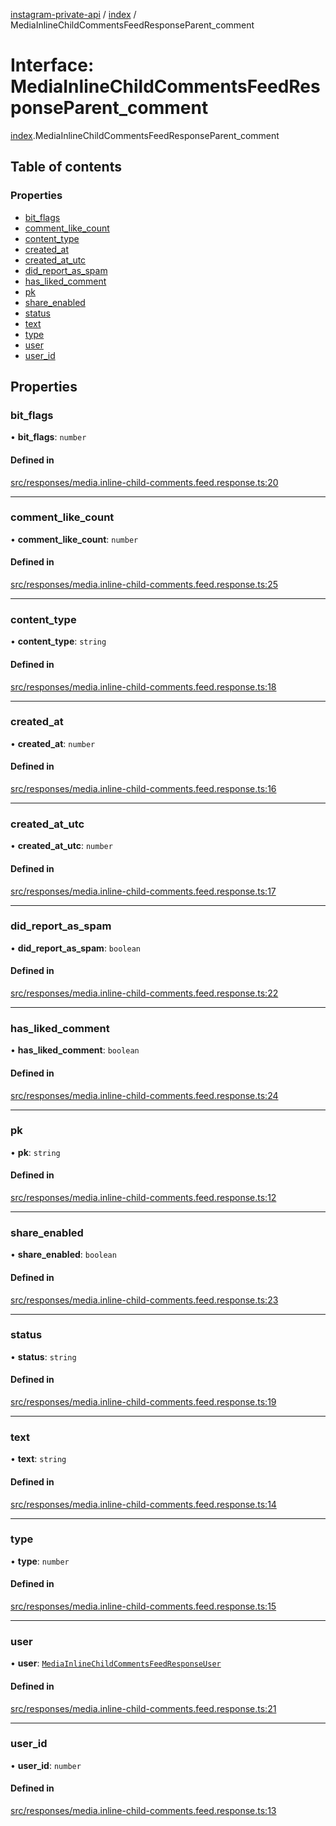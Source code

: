 [instagram-private-api](../../README.md) / [index](../../modules/index.md) / MediaInlineChildCommentsFeedResponseParent_comment

# Interface: MediaInlineChildCommentsFeedResponseParent\_comment

[index](../../modules/index.md).MediaInlineChildCommentsFeedResponseParent_comment

## Table of contents

### Properties

- [bit\_flags](MediaInlineChildCommentsFeedResponseParent_comment.md#bit_flags)
- [comment\_like\_count](MediaInlineChildCommentsFeedResponseParent_comment.md#comment_like_count)
- [content\_type](MediaInlineChildCommentsFeedResponseParent_comment.md#content_type)
- [created\_at](MediaInlineChildCommentsFeedResponseParent_comment.md#created_at)
- [created\_at\_utc](MediaInlineChildCommentsFeedResponseParent_comment.md#created_at_utc)
- [did\_report\_as\_spam](MediaInlineChildCommentsFeedResponseParent_comment.md#did_report_as_spam)
- [has\_liked\_comment](MediaInlineChildCommentsFeedResponseParent_comment.md#has_liked_comment)
- [pk](MediaInlineChildCommentsFeedResponseParent_comment.md#pk)
- [share\_enabled](MediaInlineChildCommentsFeedResponseParent_comment.md#share_enabled)
- [status](MediaInlineChildCommentsFeedResponseParent_comment.md#status)
- [text](MediaInlineChildCommentsFeedResponseParent_comment.md#text)
- [type](MediaInlineChildCommentsFeedResponseParent_comment.md#type)
- [user](MediaInlineChildCommentsFeedResponseParent_comment.md#user)
- [user\_id](MediaInlineChildCommentsFeedResponseParent_comment.md#user_id)

## Properties

### bit\_flags

• **bit\_flags**: `number`

#### Defined in

[src/responses/media.inline-child-comments.feed.response.ts:20](https://github.com/Nerixyz/instagram-private-api/blob/0e0721c/src/responses/media.inline-child-comments.feed.response.ts#L20)

___

### comment\_like\_count

• **comment\_like\_count**: `number`

#### Defined in

[src/responses/media.inline-child-comments.feed.response.ts:25](https://github.com/Nerixyz/instagram-private-api/blob/0e0721c/src/responses/media.inline-child-comments.feed.response.ts#L25)

___

### content\_type

• **content\_type**: `string`

#### Defined in

[src/responses/media.inline-child-comments.feed.response.ts:18](https://github.com/Nerixyz/instagram-private-api/blob/0e0721c/src/responses/media.inline-child-comments.feed.response.ts#L18)

___

### created\_at

• **created\_at**: `number`

#### Defined in

[src/responses/media.inline-child-comments.feed.response.ts:16](https://github.com/Nerixyz/instagram-private-api/blob/0e0721c/src/responses/media.inline-child-comments.feed.response.ts#L16)

___

### created\_at\_utc

• **created\_at\_utc**: `number`

#### Defined in

[src/responses/media.inline-child-comments.feed.response.ts:17](https://github.com/Nerixyz/instagram-private-api/blob/0e0721c/src/responses/media.inline-child-comments.feed.response.ts#L17)

___

### did\_report\_as\_spam

• **did\_report\_as\_spam**: `boolean`

#### Defined in

[src/responses/media.inline-child-comments.feed.response.ts:22](https://github.com/Nerixyz/instagram-private-api/blob/0e0721c/src/responses/media.inline-child-comments.feed.response.ts#L22)

___

### has\_liked\_comment

• **has\_liked\_comment**: `boolean`

#### Defined in

[src/responses/media.inline-child-comments.feed.response.ts:24](https://github.com/Nerixyz/instagram-private-api/blob/0e0721c/src/responses/media.inline-child-comments.feed.response.ts#L24)

___

### pk

• **pk**: `string`

#### Defined in

[src/responses/media.inline-child-comments.feed.response.ts:12](https://github.com/Nerixyz/instagram-private-api/blob/0e0721c/src/responses/media.inline-child-comments.feed.response.ts#L12)

___

### share\_enabled

• **share\_enabled**: `boolean`

#### Defined in

[src/responses/media.inline-child-comments.feed.response.ts:23](https://github.com/Nerixyz/instagram-private-api/blob/0e0721c/src/responses/media.inline-child-comments.feed.response.ts#L23)

___

### status

• **status**: `string`

#### Defined in

[src/responses/media.inline-child-comments.feed.response.ts:19](https://github.com/Nerixyz/instagram-private-api/blob/0e0721c/src/responses/media.inline-child-comments.feed.response.ts#L19)

___

### text

• **text**: `string`

#### Defined in

[src/responses/media.inline-child-comments.feed.response.ts:14](https://github.com/Nerixyz/instagram-private-api/blob/0e0721c/src/responses/media.inline-child-comments.feed.response.ts#L14)

___

### type

• **type**: `number`

#### Defined in

[src/responses/media.inline-child-comments.feed.response.ts:15](https://github.com/Nerixyz/instagram-private-api/blob/0e0721c/src/responses/media.inline-child-comments.feed.response.ts#L15)

___

### user

• **user**: [`MediaInlineChildCommentsFeedResponseUser`](MediaInlineChildCommentsFeedResponseUser.md)

#### Defined in

[src/responses/media.inline-child-comments.feed.response.ts:21](https://github.com/Nerixyz/instagram-private-api/blob/0e0721c/src/responses/media.inline-child-comments.feed.response.ts#L21)

___

### user\_id

• **user\_id**: `number`

#### Defined in

[src/responses/media.inline-child-comments.feed.response.ts:13](https://github.com/Nerixyz/instagram-private-api/blob/0e0721c/src/responses/media.inline-child-comments.feed.response.ts#L13)
